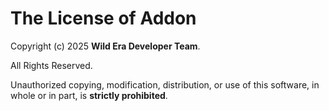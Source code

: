 # The License of Addon

Copyright (c) 2025 **Wild Era Developer Team**.

All Rights Reserved.

Unauthorized copying, modification, distribution, or use of this software, in whole or in part, is **strictly prohibited**.
